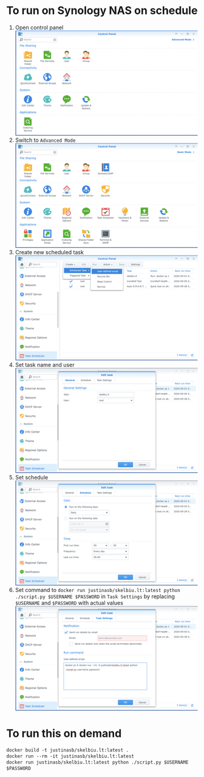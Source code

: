 # To run on Synology NAS on schedule

1. Open control panel
![](resources/1._Control_Panel.png)
1. Switch to `Advanced Mode`
![](resources/2._Advanced_Control_Panel.png)
1. Create new scheduled task
![](resources/3._Task_scheduler.png)
1. Set task name and user
![](resources/4._Task_scheduler_general.png)
1. Set schedule
![](resources/5._Task_scheduler_schedule.png)
1. Set command to `docker run justinasb/skelbiu.lt:latest python ./script.py $USERNAME $PASSWORD` in `Task Settings` by replacing `$USERNAME` and `$PASSWORD` with actual values
![](resources/6._Task_scheduler_task_settings.png)

# To run this on demand

```
docker build -t justinasb/skelbiu.lt:latest .
docker run --rm -it justinasb/skelbiu.lt:latest
docker run justinasb/skelbiu.lt:latest python ./script.py $USERNAME $PASSWORD
```
